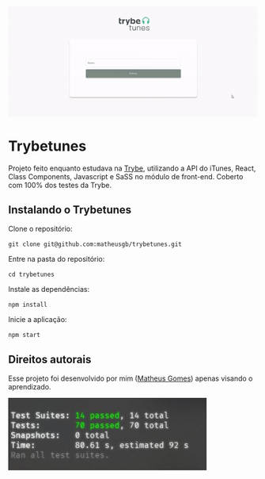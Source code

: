 ![Trybetunes](images/ezgif.com-gif-maker.gif)

# Trybetunes

Projeto feito enquanto estudava na [Trybe](https://www.betrybe.com/), utilizando a API do iTunes, React, Class Components, Javascript e SaSS no módulo de front-end. Coberto com 100% dos testes da Trybe.

## Instalando o Trybetunes 

Clone o repositório:
```
git clone git@github.com:matheusgb/trybetunes.git
```
Entre na pasta do repositório:
```
cd trybetunes
```
Instale as dependências:
```
npm install
```
Inicie a aplicação:
```
npm start
```

## Direitos autorais

Esse projeto foi desenvolvido por mim ([Matheus Gomes](https://www.linkedin.com/in/matheusgb/)) apenas visando o aprendizado.

![100%](images/Screenshot_1.png)
